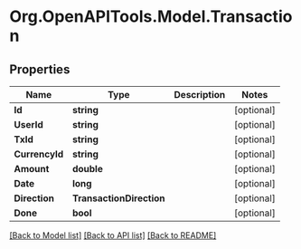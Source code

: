 # Org.OpenAPITools.Model.Transaction
## Properties

Name | Type | Description | Notes
------------ | ------------- | ------------- | -------------
**Id** | **string** |  | [optional] 
**UserId** | **string** |  | [optional] 
**TxId** | **string** |  | [optional] 
**CurrencyId** | **string** |  | [optional] 
**Amount** | **double** |  | [optional] 
**Date** | **long** |  | [optional] 
**Direction** | **TransactionDirection** |  | [optional] 
**Done** | **bool** |  | [optional] 

[[Back to Model list]](../README.md#documentation-for-models) [[Back to API list]](../README.md#documentation-for-api-endpoints) [[Back to README]](../README.md)

